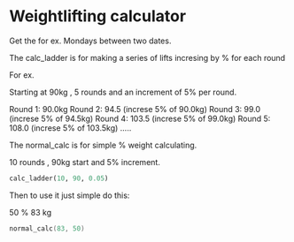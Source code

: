 # Weightlifting calculator

Get the for ex. Mondays between two dates.

The calc_ladder is for making a series of lifts incresing by % for each round

For ex.

Starting at 90kg , 5 rounds and an increment of 5% per round.
	
  Round 1: 90.0kg 
  Round 2: 94.5 (increse 5% of 90.0kg)
  Round 3: 99.0 (increse 5% of 94.5kg) 
	Round 4: 103.5 (increse 5% of 99.0kg)
	Round 5: 108.0 (increse 5% of 103.5kg) .....

The normal_calc is for simple % weight calculating.
  
10 rounds , 90kg start and 5% increment. 
```p
calc_ladder(10, 90, 0.05)
```

Then to use it just simple do this:

50 % 83 kg 
```c
normal_calc(83, 50)
```
